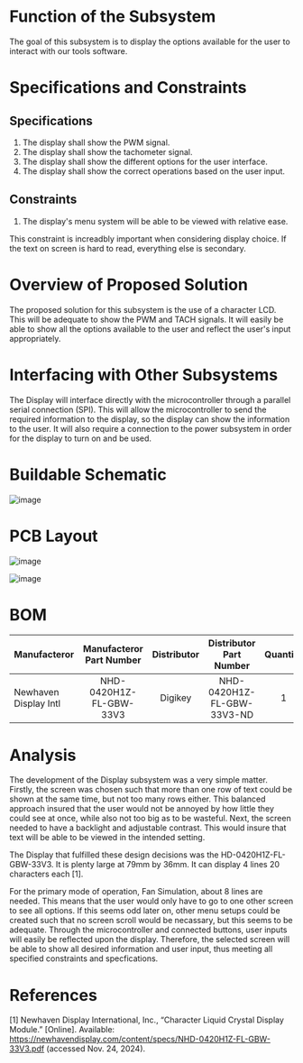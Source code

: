 # Function of the Subsystem
The goal of this subsystem is to display the options available for the user to interact with our tools software.  

# Specifications and Constraints
## Specifications
1. The display shall show the PWM signal.  
2. The display shall show the tachometer signal.  
3. The display shall show the different options for the user interface.  
4. The display shall show the correct operations based on the user input.  
  
## Constraints
1. The display's menu system will be able to be viewed with relative ease.  

This constraint is increadbly important when considering display choice. If the text on screen is hard to read, everything else is secondary.  
# Overview of Proposed Solution
The proposed solution for this subsystem is the use of a character LCD. This will be adequate to show the PWM and TACH signals. It will easily be able to show all the options available to the user and reflect the user's input appropriately.  

# Interfacing with Other Subsystems
The Display will interface directly with the microcontroller through a parallel serial connection (SPI). This will allow the microcontroller to send the required information to the display, so the display can show the information to the user. It will also require a connection to the power subsystem in order for the display to turn on and be used.  

# Buildable Schematic
![image](https://github.com/user-attachments/assets/24272c97-a461-4797-a994-7c1d2c60ee36)  

# PCB Layout
![image](https://github.com/user-attachments/assets/a5741e4c-52d9-4d9b-85f0-4c882c560005)  

![image](https://github.com/user-attachments/assets/5a6e39ef-8f56-4d20-a397-60724bc26a80)  
# BOM
| Manufacteror | Manufacteror Part Number | Distributor | Distributor Part Number | Quantity | Cost  | URL  | Component Name  |
| :---         | :---:                    | :---:       | :---:                   | :---:    | :---: | :--- | :--- |
| Newhaven Display Intl | NHD-0420H1Z-FL-GBW-33V3 | Digikey | NHD-0420H1Z-FL-GBW-33V3-ND | 1 | $20.30 | https://www.digikey.com/en/products/detail/newhaven-display-intl/NHD-0420H1Z-FL-GBW-33V3/2773594 | LCD1 |

# Analysis
The development of the Display subsystem was a very simple matter. Firstly, the screen was chosen such that more than one row of text could be shown at the same time, but not too many rows either. This balanced approach insured that the user would not be annoyed by how little they could see at once, while also not too big as to be wasteful. Next, the screen needed to have a backlight and adjustable contrast. This would insure that text will be able to be viewed in the intended setting.  
  
The Display that fulfilled these design decisions was the HD-0420H1Z-FL-GBW-33V3. It is plenty large at 79mm by 36mm. It can display 4 lines 20 characters each [1].  
  
For the primary mode of operation, Fan Simulation, about 8 lines are needed. This means that the user would only have to go to one other screen to see all options. If this seems odd later on, other menu setups could be created such that no screen scroll would be necassary, but this seems to be adequate. Through the microcontroller and connected buttons, user inputs will easily be reflected upon the display. Therefore, the selected screen will be able to show all desired information and user input, thus meeting all specified constraints and specfications.  
# References
[1] Newhaven Display International, Inc., “Character Liquid Crystal Display Module.” [Online]. Available: https://newhavendisplay.com/content/specs/NHD-0420H1Z-FL-GBW-33V3.pdf (accessed Nov. 24, 2024).
